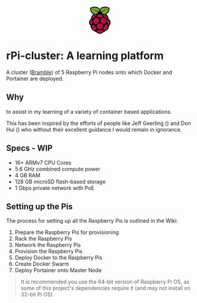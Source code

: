 <p align="center"><img src="https://raw.githubusercontent.com/hakshark/rPi-cluster/master/images-icons/pi-logo.jpg" height="73" alt="Raspberry Pi Logo" /></p>

# rPi-cluster: A learning platform

A cluster ([Bramble](http://elinux.org/Bramble)) of 5 Raspberry Pi nodes onto which Docker and Portainer are deployed.

## Why

to assist in my learning of a variety of container based applications. 

This has been inspired by the efforts of people like Jeff Geerling () and Don Hui () who without their excellent guidance I would remain in ignorance.

## Specs - WIP

  - 16+ ARMv7 CPU Cores
  - 5.6 GHz combined compute power
  - 4 GB RAM
  - 128 GB microSD flash-based storage
  - 1 Gbps private network with PoE

## Setting up the Pis

The process for setting up all the Raspberry Pis is outlined in the Wiki:

  1. Prepare the Raspberry Pis for provisioning
  1. Rack the Raspberry Pis
  1. Network the Raspberry Pis
  1. Provision the Raspberry Pis
  1. Deploy Docker to the Raspberry Pis
  1. Create Docker Swarm
  1. Deploy Portainer onto Master Node

> It is recommended you use the 64-bit version of Raspberry Pi OS, as some of this project's dependencies require it (and may not install on 32-bit Pi OS).
